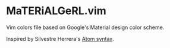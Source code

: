 # MaTERiALGeRL.vim
Vim colors file based on Google's Material design color scheme.

Inspired by Silvestre Herrera's [Atom syntax](https://github.com/silvestreh/atom-material-syntax).
